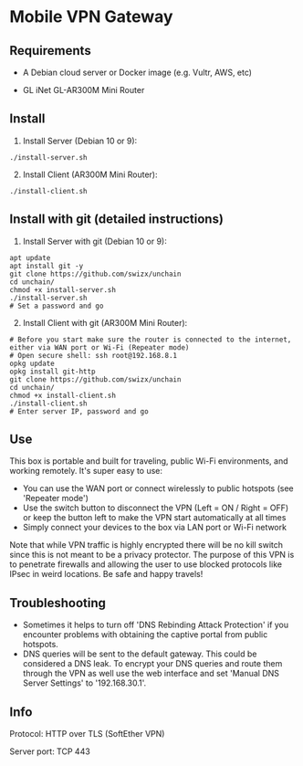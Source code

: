 # Mobile VPN Gateway

## Requirements

- A Debian cloud server or Docker image (e.g. Vultr, AWS, etc)

- GL iNet GL-AR300M Mini Router

## Install

1. Install Server (Debian 10 or 9):
```
./install-server.sh
```
2. Install Client (AR300M Mini Router):
```
./install-client.sh
```

## Install with git (detailed instructions)

1. Install Server with git (Debian 10 or 9):

```
apt update
apt install git -y
git clone https://github.com/swizx/unchain
cd unchain/
chmod +x install-server.sh
./install-server.sh
# Set a password and go
```

2. Install Client with git (AR300M Mini Router):

```
# Before you start make sure the router is connected to the internet, either via WAN port or Wi-Fi (Repeater mode)
# Open secure shell: ssh root@192.168.8.1
opkg update
opkg install git-http
git clone https://github.com/swizx/unchain
cd unchain/
chmod +x install-client.sh
./install-client.sh
# Enter server IP, password and go
```

## Use

This box is portable and built for traveling, public Wi-Fi environments, and working remotely. It's super easy to use:

- You can use the WAN port or connect wirelessly to public hotspots (see 'Repeater mode')
- Use the switch button to disconnect the VPN (Left = ON / Right = OFF) or keep the button left to make the VPN start automatically at all times
- Simply connect your devices to the box via LAN port or Wi-Fi network

Note that while VPN traffic is highly encrypted there will be no kill switch since this is not meant to be a privacy protector. The purpose of this VPN is to penetrate firewalls and allowing the user to use blocked protocols like IPsec in weird locations. Be safe and happy travels!

## Troubleshooting

- Sometimes it helps to turn off 'DNS Rebinding Attack Protection' if you encounter problems with obtaining the captive portal from public hotspots.
- DNS queries will be sent to the default gateway. This could be considered a DNS leak. To encrypt your DNS queries and route them through the VPN as well use the web interface and set 'Manual DNS Server Settings' to '192.168.30.1'.

## Info

Protocol: HTTP over TLS (SoftEther VPN)

Server port: TCP 443
